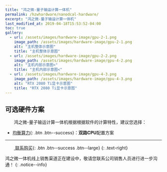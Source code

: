 ```yaml
---
title: "鸿之微-量子输运计算一体机"
permalink: /hzwhardware/nanodcal-hardware/
excerpt: "鸿之微-量子输运计算一体机"
last_modified_at: 2019-04-18T15:53:52-04:00
toc: true
gallery:
  - url: /assets/images/hardware-image/gpu-2-1.png
    image_path: /assets/images/hardware-image/gpu-2-1.png
    alt: "主机整体示意图"
    title: "主机整体示意图"
  - url: /assets/images/hardware-image/gpu-2-2.png
    image_path: /assets/images/hardware-image/gpu-4-2.png
    alt: "主机内部示意图<"
    title: "主机内部示意图<"
  - url: /assets/images/hardware-image/gpu-4-3.png
    image_path: /assets/images/hardware-image/gpu-4-3.png
    alt: "RTX 2080 Ti显卡示意图"
    title: "RTX 2080 Ti显卡示意图"
---
```


## 可选硬件方案
&emsp;&emsp;鸿之微-量子输运计算一体机根据根据软件的计算特性，建议您选择：
- [均衡算力](/hzwhardware/hardware-2cpu-4gpu/){: .btn .btn--success}：**双路CPU**配置方案

---

&emsp;&emsp;[<i class="fas fa-shopping-cart"></i> 联系购买](http://hzwtech.com/about/3.html){: .btn .btn--success .btn--large}
{: .text-right}

鸿之微一体机线上销售渠道正在建设中，敬请您联系公司销售人员进行进一步沟通！
{: .notice--info}
